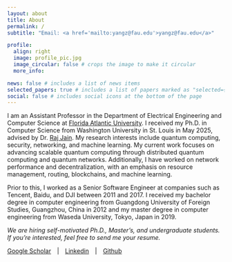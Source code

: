 ```yaml
---
layout: about
title: About
permalink: /
subtitle: "Email: <a href='mailto:yangz@fau.edu'>yangz@fau.edu</a>"

profile:
  align: right
  image: profile_pic.jpg
  image_circular: false # crops the image to make it circular
  more_info: 

news: false # includes a list of news items
selected_papers: true # includes a list of papers marked as "selected={true}"
social: false # includes social icons at the bottom of the page
---
```


I am an Assistant Professor in the Department of Electrical Engineering and Computer Science at [Florida Atlantic University](http://eecs.fau.edu/). I received my Ph.D. in Computer Science from Washington University in St. Louis in May 2025, advised by Dr. [Raj Jain](https://www.cse.wustl.edu/~jain/). My research interests include quantum computing, security, networking, and machine learning. My current work focuses on advancing scalable quantum computing through distributed quantum computing and quantum networks. Additionally, I have worked on network performance and decentralization, with an emphasis on resource management, routing, blockchains, and machine learning.

Prior to this, I worked as a Senior Software Engineer at companies such as Tencent, Baidu, and DJI between 2011 and 2017. I received my bachelor degree in computer engineering from Guangdong University of Foreign Studies, Guangzhou, China in 2012 and my master degree in computer engineering from Waseda University, Tokyo, Japan in 2019.

<em>We are hiring self-motivated Ph.D., Master’s, and undergraduate students. If you’re interested, feel free to send me your resume.</em>

[Google Scholar](https://scholar.google.com/citations?user=gba_8H8AAAAJ) <span style="padding: 0 10px;">|</span> [Linkedin](https://www.linkedin.com/in/zebo-yang-8232a919/) <span style="padding: 0 10px;">|</span> [Github](https://github.com/zebo)